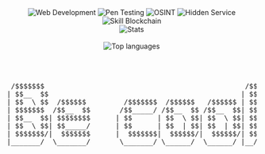 <div align="center">
 
<img src="https://img.shields.io/badge/Skill-Web%20Development-%23111111" alt="Web Development" />
<img src="https://img.shields.io/badge/Skill-Pen%20Testing-%23111111" alt="Pen Testing" />
<img src="https://img.shields.io/badge/Skill-OSINT-%23111111" alt="OSINT" />
<img src="https://img.shields.io/badge/Skill-Hidden%20Service-%237D4698" alt="Hidden Service" />
<img src="https://img.shields.io/badge/Skill-Blockchain-%23111111" alt="Skill Blockchain" />
 
 <br />
 
<div> 
 <img src="https://github-readme-stats.vercel.app/api?username=Ange-Rodriguez&title_color=ffffff&bg_color=111111&icon_color=ffffff&count_private=true&show_icons=true&include_all_commits=true&langs_count=6&text_color=ffffff" alt="Stats" />
</div>
 
 <br />
 
<div>
  <img src="https://github-readme-stats.vercel.app/api/top-langs?username=Ange-Rodriguez&title_color=ffffff&bg_color=111111&langs_count=6&text_color=ffffff&layout=compact" alt="Top languages" />
 </div>

 <br />
 <br />
 
<pre>

 /$$$$$$$                                                /$$    
| $$__  $$                                              | $$    
| $$  \ $$  /$$$$$$         /$$$$$$$  /$$$$$$   /$$$$$$ | $$    
| $$$$$$$  /$$__  $$       /$$_____/ /$$__  $$ /$$__  $$| $$    
| $$__  $$| $$$$$$$$      | $$      | $$  \ $$| $$  \ $$| $$    
| $$  \ $$| $$_____/      | $$      | $$  | $$| $$  | $$| $$    
| $$$$$$$/|  $$$$$$$      |  $$$$$$$|  $$$$$$/|  $$$$$$/| $$ /$$
|_______/  \_______/       \_______/ \______/  \______/ |__/|__/
                                                                
</pre>
</div>

